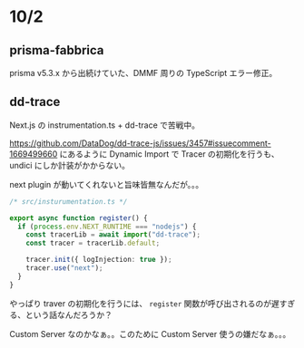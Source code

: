 # 10/2

## prisma-fabbrica

prisma v5.3.x から出続けていた、DMMF 周りの TypeScript エラー修正。

## dd-trace

Next.js の instrumentation.ts + dd-trace で苦戦中。

https://github.com/DataDog/dd-trace-js/issues/3457#issuecomment-1669499660 にあるように Dynamic Import で Tracer の初期化を行うも、undici にしか計装がかからない。

next plugin が動いてくれないと旨味皆無なんだが。。。

```ts
/* src/insturumentation.ts */

export async function register() {
  if (process.env.NEXT_RUNTIME === "nodejs") {
    const tracerLib = await import("dd-trace");
    const tracer = tracerLib.default;

    tracer.init({ logInjection: true });
    tracer.use("next");
  }
}
```

やっぱり traver の初期化を行うには、 `register` 関数が呼び出されるのが遅すぎる、という話なんだろうか？

Custom Server なのかなぁ。。このために Custom Server 使うの嫌だなぁ。。。
